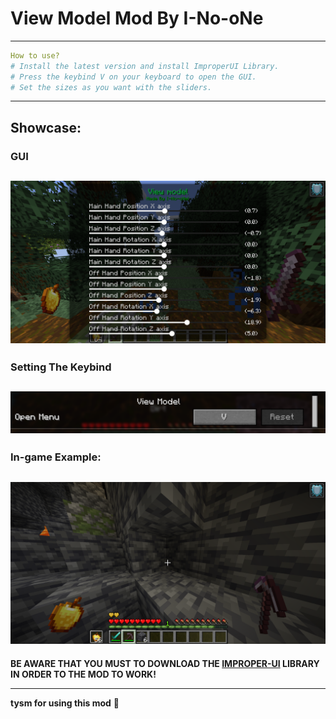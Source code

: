 # View Model Mod By I-No-oNe
-----------------
```yml
How to use?
# Install the latest version and install ImproperUI Library.
# Press the keybind V on your keyboard to open the GUI.
# Set the sizes as you want with the sliders.
```
--------------------
## Showcase:
### GUI
![GUI showcase demonstrating sliders for model positioning](assets/gui.png)
----------
### Setting The Keybind
![Screenshot showcasing the View Model Keybind Open Menu set to V](assets/keybind.png)
--------------------
### In-game Example:
![Demonstration](assets/example.png)
-----------------

**BE AWARE THAT YOU MUST TO DOWNLOAD THE [**IMPROPER-UI**](https://github.com/ItziSpyder/ImproperUI/releases) LIBRARY IN ORDER TO THE MOD TO WORK!**

------------------
**tysm for using this mod** 🙏

